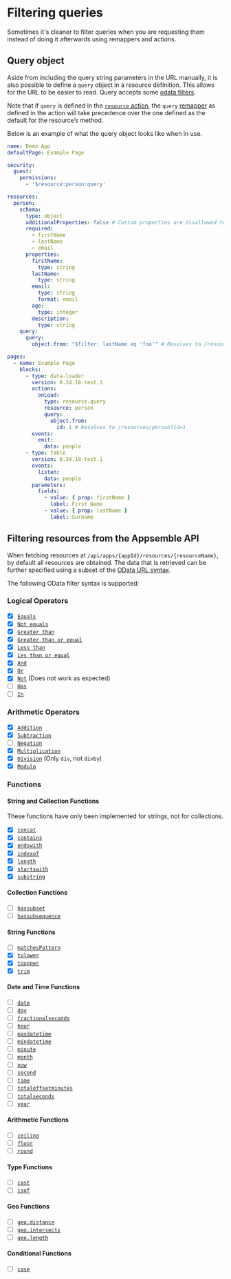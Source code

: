 # Filtering queries

Sometimes it's cleaner to filter queries when you are requesting them instead of doing it afterwards
using remappers and actions.

## Query object

Aside from including the query string parameters in the URL manually, it is also possible to define
a `query` object in a resource definition. This allows for the URL to be easier to read. Query
accepts some [odata filters](#filtering-resources-from-the-appsemble-api).

Note that if `query` is defined in the
[`resource` action](../reference/app.mdx#-resource-definition-query), the `query`
[remapper](../remappers/) as defined in the action will take precedence over the one defined as the
default for the resource’s method.

Below is an example of what the query object looks like when in use.

```yaml copy validate
name: Demo App
defaultPage: Example Page

security:
  guest:
    permissions:
      - '$resource:person:query'

resources:
  person:
    schema:
      type: object
      additionalProperties: false # Custom properties are disallowed to ensure the shape of each person resource is fixed.
      required:
        - firstName
        - lastName
        - email
      properties:
        firstName:
          type: string
        lastName:
          type: string
        email:
          type: string
          format: email
        age:
          type: integer
        description:
          type: string
    query:
      query:
        object.from: "$filter: lastName eq 'foo'" # Resolves to /resources/person?$filter=lastName eq 'foo'

pages:
  - name: Example Page
    blocks:
      - type: data-loader
        version: 0.34.18-test.1
        actions:
          onLoad:
            type: resource.query
            resource: person
            query:
              object.from:
                id: 1 # Resolves to /resources/person?id=1
        events:
          emit:
            data: people
      - type: table
        version: 0.34.18-test.1
        events:
          listen:
            data: people
        parameters:
          fields:
            - value: { prop: firstName }
              label: First Name
            - value: { prop: lastName }
              label: Surname
```

## Filtering resources from the Appsemble API

When fetching resources at `/api/apps/{appId}/resources/{resourceName}`, by default all resources
are obtained. The data that is retrieved can be further specified using a subset of the
[OData URL syntax](http://docs.oasis-open.org/odata/odata/v4.01/odata-v4.01-part2-url-conventions.html).

The following OData filter syntax is supported:

### Logical Operators

- [x] [`Equals`](https://docs.oasis-open.org/odata/odata/v4.01/odata-v4.01-part2-url-conventions.html#sec_Equals)
- [x] [`Not equals`](https://docs.oasis-open.org/odata/odata/v4.01/odata-v4.01-part2-url-conventions.html#sec_NotEquals)
- [x] [`Greater than`](https://docs.oasis-open.org/odata/odata/v4.01/odata-v4.01-part2-url-conventions.html#sec_GreaterThan)
- [x] [`Greater than or equal`](https://docs.oasis-open.org/odata/odata/v4.01/odata-v4.01-part2-url-conventions.html#sec_GreaterThanorEqual)
- [x] [`Less than`](https://docs.oasis-open.org/odata/odata/v4.01/odata-v4.01-part2-url-conventions.html#sec_LessThan)
- [x] [`Les than or equal`](https://docs.oasis-open.org/odata/odata/v4.01/odata-v4.01-part2-url-conventions.html#sec_LessThanorEqual)
- [x] [`And`](https://docs.oasis-open.org/odata/odata/v4.01/odata-v4.01-part2-url-conventions.html#sec_And)
- [x] [`Or`](https://docs.oasis-open.org/odata/odata/v4.01/odata-v4.01-part2-url-conventions.html#sec_Or)
- [x] [`Not`](https://docs.oasis-open.org/odata/odata/v4.01/odata-v4.01-part2-url-conventions.html#sec_Not)
      (Does not work as expected)
- [ ] [`Has`](https://docs.oasis-open.org/odata/odata/v4.01/odata-v4.01-part2-url-conventions.html#sec_Has)
- [ ] [`In`](https://docs.oasis-open.org/odata/odata/v4.01/odata-v4.01-part2-url-conventions.html#sec_In)

### Arithmetic Operators

- [x] [`Addition`](https://docs.oasis-open.org/odata/odata/v4.01/odata-v4.01-part2-url-conventions.html#sec_Addition)
- [x] [`Subtraction`](https://docs.oasis-open.org/odata/odata/v4.01/odata-v4.01-part2-url-conventions.html#sec_Subtraction)
- [ ] [`Negation`](https://docs.oasis-open.org/odata/odata/v4.01/odata-v4.01-part2-url-conventions.html#sec_Negation)
- [x] [`Multiplication`](https://docs.oasis-open.org/odata/odata/v4.01/odata-v4.01-part2-url-conventions.html#sec_Multiplication)
- [x] [`Division`](https://docs.oasis-open.org/odata/odata/v4.01/odata-v4.01-part2-url-conventions.html#sec_Division)
      (Only `div`, not `divby`)
- [x] [`Modulo`](https://docs.oasis-open.org/odata/odata/v4.01/odata-v4.01-part2-url-conventions.html#sec_Modulo)

### Functions

#### String and Collection Functions

These functions have only been implemented for strings, not for collections.

- [x] [`concat`](https://docs.oasis-open.org/odata/odata/v4.01/odata-v4.01-part2-url-conventions.html#sec_concat)
- [x] [`contains`](https://docs.oasis-open.org/odata/odata/v4.01/odata-v4.01-part2-url-conventions.html#sec_contains)
- [x] [`endswith`](https://docs.oasis-open.org/odata/odata/v4.01/odata-v4.01-part2-url-conventions.html#sec_endswith)
- [x] [`indexof`](https://docs.oasis-open.org/odata/odata/v4.01/odata-v4.01-part2-url-conventions.html#sec_indexof)
- [x] [`length`](https://docs.oasis-open.org/odata/odata/v4.01/odata-v4.01-part2-url-conventions.html#sec_length)
- [x] [`startswith`](https://docs.oasis-open.org/odata/odata/v4.01/odata-v4.01-part2-url-conventions.html#sec_startswith)
- [x] [`substring`](https://docs.oasis-open.org/odata/odata/v4.01/odata-v4.01-part2-url-conventions.html#sec_substring)

#### Collection Functions

- [ ] [`hassubset`](https://docs.oasis-open.org/odata/odata/v4.01/odata-v4.01-part2-url-conventions.html#sec_hassubset)
- [ ] [`hassubsequence`](https://docs.oasis-open.org/odata/odata/v4.01/odata-v4.01-part2-url-conventions.html#sec_hassubsequence)

#### String Functions

- [ ] [`matchesPattern`](https://docs.oasis-open.org/odata/odata/v4.01/odata-v4.01-part2-url-conventions.html#sec_matchesPattern)
- [x] [`tolower`](https://docs.oasis-open.org/odata/odata/v4.01/odata-v4.01-part2-url-conventions.html#sec_tolower)
- [x] [`toupper`](https://docs.oasis-open.org/odata/odata/v4.01/odata-v4.01-part2-url-conventions.html#sec_toupper)
- [x] [`trim`](https://docs.oasis-open.org/odata/odata/v4.01/odata-v4.01-part2-url-conventions.html#sec_trim)

#### Date and Time Functions

- [ ] [`date`](https://docs.oasis-open.org/odata/odata/v4.01/odata-v4.01-part2-url-conventions.html#sec_date)
- [ ] [`day`](https://docs.oasis-open.org/odata/odata/v4.01/odata-v4.01-part2-url-conventions.html#sec_day)
- [ ] [`fractionalseconds`](https://docs.oasis-open.org/odata/odata/v4.01/odata-v4.01-part2-url-conventions.html#sec_fractionalseconds)
- [ ] [`hour`](https://docs.oasis-open.org/odata/odata/v4.01/odata-v4.01-part2-url-conventions.html#sec_hour)
- [ ] [`maxdatetime`](https://docs.oasis-open.org/odata/odata/v4.01/odata-v4.01-part2-url-conventions.html#sec_maxdatetime)
- [ ] [`mindatetime`](https://docs.oasis-open.org/odata/odata/v4.01/odata-v4.01-part2-url-conventions.html#sec_mindatetime)
- [ ] [`minute`](https://docs.oasis-open.org/odata/odata/v4.01/odata-v4.01-part2-url-conventions.html#sec_minute)
- [ ] [`month`](https://docs.oasis-open.org/odata/odata/v4.01/odata-v4.01-part2-url-conventions.html#sec_month)
- [ ] [`now`](https://docs.oasis-open.org/odata/odata/v4.01/odata-v4.01-part2-url-conventions.html#sec_now)
- [ ] [`second`](https://docs.oasis-open.org/odata/odata/v4.01/odata-v4.01-part2-url-conventions.html#sec_second)
- [ ] [`time`](https://docs.oasis-open.org/odata/odata/v4.01/odata-v4.01-part2-url-conventions.html#sec_time)
- [ ] [`totaloffsetminutes`](https://docs.oasis-open.org/odata/odata/v4.01/odata-v4.01-part2-url-conventions.html#sec_totaloffsetminutes)
- [ ] [`totalseconds`](https://docs.oasis-open.org/odata/odata/v4.01/odata-v4.01-part2-url-conventions.html#sec_totalseconds)
- [ ] [`year`](https://docs.oasis-open.org/odata/odata/v4.01/odata-v4.01-part2-url-conventions.html#sec_year)

#### Arithmetic Functions

- [ ] [`ceiling`](https://docs.oasis-open.org/odata/odata/v4.01/odata-v4.01-part2-url-conventions.html#sec_ceiling)
- [ ] [`floor`](https://docs.oasis-open.org/odata/odata/v4.01/odata-v4.01-part2-url-conventions.html#sec_floor)
- [ ] [`round`](https://docs.oasis-open.org/odata/odata/v4.01/odata-v4.01-part2-url-conventions.html#sec_round)

#### Type Functions

- [ ] [`cast`](https://docs.oasis-open.org/odata/odata/v4.01/odata-v4.01-part2-url-conventions.html#sec_cast)
- [ ] [`isof`](https://docs.oasis-open.org/odata/odata/v4.01/odata-v4.01-part2-url-conventions.html#sec_isof)

#### Geo Functions

- [ ] [`geo.distance`](https://docs.oasis-open.org/odata/odata/v4.01/odata-v4.01-part2-url-conventions.html#sec_geodistance)
- [ ] [`geo.intersects`](https://docs.oasis-open.org/odata/odata/v4.01/odata-v4.01-part2-url-conventions.html#sec_geointersects)
- [ ] [`geo.length`](https://docs.oasis-open.org/odata/odata/v4.01/odata-v4.01-part2-url-conventions.html#sec_geolength)

#### Conditional Functions

- [ ] [`case`](https://docs.oasis-open.org/odata/odata/v4.01/odata-v4.01-part2-url-conventions.html#sec_case)
